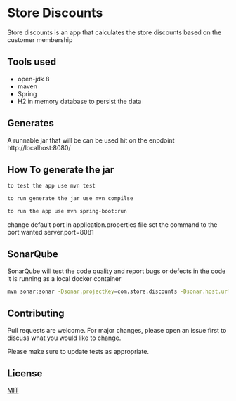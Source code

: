 # Store Discounts

Store discounts is an app that calculates the store discounts based on the customer membership

## Tools used

- open-jdk 8
- maven
- Spring
- H2 in memory database to persist the data

## Generates
A runnable jar that will be can be used hit on the enpdoint http://localhost:8080/

## How To generate the jar
```bash
to test the app use mvn test
```

```bash
to run generate the jar use mvn compilse
```

```bash
to run the app use mvn spring-boot:run
```
change default port in application.properties file set the command to the port wanted server.port=8081

## SonarQube
SonarQube will test the code quality and report bugs or defects in the code it is running as a local docker container 

```bash
mvn sonar:sonar -Dsonar.projectKey=com.store.discounts -Dsonar.host.url=http://localhost:9000 -Dsonar.login=d7c4a871f46591a44eae70c3e48401a59b9f0d5c
```

## Contributing
Pull requests are welcome. For major changes, please open an issue first to discuss what you would like to change.

Please make sure to update tests as appropriate.

## License
[MIT](https://choosealicense.com/licenses/mit/)
